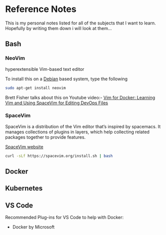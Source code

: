# Reference Notes

This is my personal notes listed for all of the subjects that I want to learn. Hopefully by writing them down i will look at them...

## Bash

### NeoVim

hyperextensible Vim-based text editor

To install this on a [Debian](https://github.com/neovim/neovim/wiki/Installing-Neovim#debian) based system, type the following

```bash
sudo apt-get install neovim
```

Brett Fisher talks about this on Youtube video:- [Vim for Docker: Learning Vim and Using SpaceVim for Editing DevOps Files](https://www.youtube.com/watch?v=N09VQ9HOhG4)

### SpaceVim

SpaceVim is a distribution of the Vim editor that’s inspired by spacemacs. It manages collections of plugins in layers, which help collecting related packages together to provide features. 

[SpaceVim website](https://spacevim.org/quick-start-guide/#online-tutors)

```bash
curl -sLf https://spacevim.org/install.sh | bash
```


## Docker

## Kubernetes

## VS Code

Recommended Plug-ins for VS Code to help with Docker:

+ Docker by Microsoft
